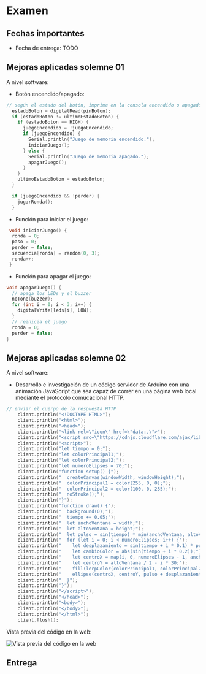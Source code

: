 # Examen

## Fechas importantes

- Fecha de entrega: TODO

## Mejoras aplicadas solemne 01

A nivel software:

- Botón encendido/apagado:

```cpp
// según el estado del botón, imprime en la consola encendido o apagado
  estadoBoton = digitalRead(pinBoton);
  if (estadoBoton != ultimoEstadoBoton) {
    if (estadoBoton == HIGH) {
      juegoEncendido = !juegoEncendido;
      if (juegoEncendido) {
        Serial.println("Juego de memoria encendido.");
        iniciarJuego();
      } else {
        Serial.println("Juego de memoria apagado.");
        apagarJuego();
      }
    }
    ultimoEstadoBoton = estadoBoton;
  }

  if (juegoEncendido && !perder) {
    jugarRonda();
  }
```

- Función para iniciar el juego:

``` cpp
 void iniciarJuego() {
  ronda = 0;
  paso = 0;
  perder = false;
  secuencia[ronda] = random(0, 3);
  ronda++;
 }
```

- Función para apagar el juego:

```cpp
void apagarJuego() {
  // apaga los LEDs y el buzzer
  noTone(buzzer);
  for (int i = 0; i < 3; i++) {
    digitalWrite(leds[i], LOW);
  }
  // reinicia el juego
  ronda = 0;
  perder = false;
}
```

## Mejoras aplicadas solemne 02

A nivel software:

- Desarrollo e investigación de un código servidor de Arduino con una animación JavaScript que sea capaz de correr en una página web local mediante el protocolo comucacional HTTP.

```cpp
// enviar el cuerpo de la respuesta HTTP
    client.println("<!DOCTYPE HTML>");
    client.println("<html>");
    client.println("<head>");
    client.println("<link rel=\"icon\" href=\"data:,\">");
    client.println("<script src=\"https://cdnjs.cloudflare.com/ajax/libs/p5.js/1.4.0/p5.js\"></script>");
    client.println("<script>");
    client.println("let tiempo = 0;");
    client.println("let colorPrincipal1;");
    client.println("let colorPrincipal2;");
    client.println("let numeroElipses = 70;");
    client.println("function setup() {");
    client.println("  createCanvas(windowWidth, windowHeight);");
    client.println("  colorPrincipal1 = color(255, 0, 0);");
    client.println("  colorPrincipal2 = color(100, 0, 255);");
    client.println("  noStroke();");
    client.println("}");
    client.println("function draw() {");
    client.println("  background(0);");
    client.println("  tiempo += 0.05;");
    client.println("  let anchoVentana = width;");
    client.println("  let altoVentana = height;");
    client.println("  let pulso = sin(tiempo) * min(anchoVentana, altoVentana) / 1.5;");
    client.println("  for (let i = 0; i < numeroElipses; i++) {");
    client.println("    let desplazamiento = sin(tiempo + i * 0.1) * pulso;");
    client.println("    let cambioColor = abs(sin(tiempo + i * 0.2));");
    client.println("    let centroX = map(i, 0, numeroElipses - 1, anchoVentana / 2, 4 * anchoVentana / 2);");
    client.println("    let centroY = altoVentana / 2 - i * 30;");
    client.println("    fill(lerpColor(colorPrincipal1, colorPrincipal2, cambioColor));");
    client.println("    ellipse(centroX, centroY, pulso + desplazamiento, pulso + desplazamiento);");
    client.println("  }");
    client.println("}");
    client.println("</script>");
    client.println("</head>");
    client.println("<body>");
    client.println("</body>");
    client.println("</html>");
    client.flush();
```

Vista previa del código en la web:

![Vista previa del código en la web](./assets/jsWeb.gif)

## Entrega
